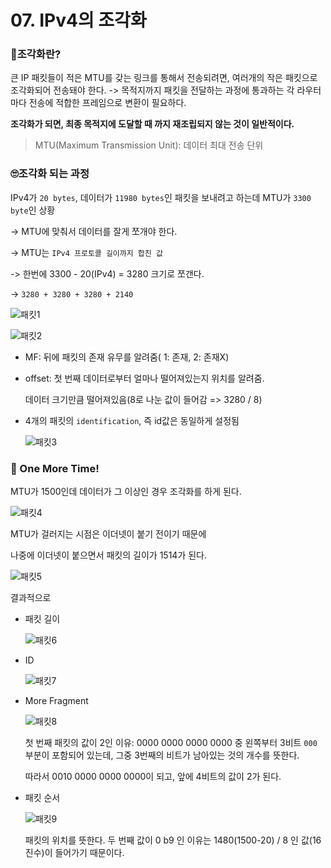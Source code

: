 # 07. IPv4의 조각화

### 🤔조각화란?

큰 IP 패킷들이 적은 MTU를 갖는 링크를 통해서 전송되려면, 여러개의 작은 패킷으로 조각화되어 전송돼야 한다. -> 목적지까지 패킷을 전달하는 과정에 통과하는 각 라우터마다 전송에 적합한 프레임으로 변환이 필요하다.

**조각화가 되면, 최종 목적지에 도달할 때 까지 재조립되지 않는 것이 일반적이다.**

> MTU(Maximum Transmission Unit): 데이터 최대 전송 단위



### 🙄조각화 되는 과정

IPv4가 `20 bytes`, 데이터가 `11980 bytes`인 패킷을 보내려고 하는데 MTU가 `3300 byte`인 상황

->  MTU에 맞춰서 데이터를 잘게 쪼개야 한다.

->  MTU는 `IPv4 프로토콜 길이까지 합친 값`

-> 한번에 3300 - 20(IPv4) = 3280 크기로 쪼갠다.

-> `3280 + 3280 + 3280 + 2140`

![패킷1](img/%ED%8C%A8%ED%82%B71.png)

![패킷2](img/%ED%8C%A8%ED%82%B72.png)



- MF: 뒤에 패킷의 존재 유무를 알려줌( 1: 존재, 2: 존재X)

- offset: 첫 번째 데이터로부터 얼마나 떨어져있는지 위치를 알려줌.

  데이터 크기만큼 떨어져있음(8로 나눈 값이 들어감 => 3280 / 8)

- 4개의 패킷의 `identification`, 즉 id값은 동일하게 설정됨

  ![패킷3](img/%ED%8C%A8%ED%82%B73.png)



### 🤗 One More Time!

MTU가 1500인데 데이터가 그 이상인 경우 조각화를 하게 된다.

![패킷4](img/%ED%8C%A8%ED%82%B74.png)



MTU가 걸러지는 시점은 이더넷이 붙기 전이기 때문에

나중에 이더넷이 붙으면서 패킷의 길이가 1514가 된다.

![패킷5](img/%ED%8C%A8%ED%82%B75.png)

결과적으로

- 패킷 길이

  ![패킷6](img/%ED%8C%A8%ED%82%B76.png)

- ID

  ![패킷7](img/%ED%8C%A8%ED%82%B77.png)

- More Fragment

  ![패킷8](img/%ED%8C%A8%ED%82%B78.png)

  첫 번째 패킷의 값이 2인 이유: 0000 0000 0000 0000 중 왼쪽부터 3비트 `000` 부분이 포함되어 있는데, 그중 3번째의 비트가 남아있는 것의 개수를 뜻한다.

  따라서 0010 0000 0000 0000이 되고, 앞에 4비트의 값이 2가 된다.

- 패킷 순서

  ![패킷9](img/%ED%8C%A8%ED%82%B79.png)

  패킷의 위치를 뜻한다. 두 번째 값이 0 b9 인 이유는 1480(1500-20) / 8 인 값(16진수)이 들어가기 때문이다.

​	